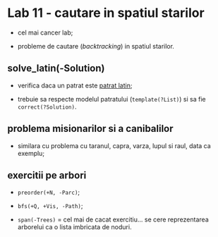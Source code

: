 # Lab 11 - cautare in spatiul starilor

- cel mai cancer lab;

- probleme de cautare (*backtracking*) in spatiul starilor.

## solve_latin(-Solution)

- verifica daca un patrat este [patrat latin](https://en.wikipedia.org/wiki/Latin_square);

- trebuie sa respecte modelul patratului (`template(?List)`) si sa fie `correct(?Solution)`.

## problema misionarilor si a canibalilor

- similara cu problema cu taranul, capra, varza, lupul si raul, data ca exemplu;

## exercitii pe arbori

- `preorder(+N, -Parc)`;

- `bfs(+Q, +Vis, -Path)`;

- `span(-Trees)` = cel mai de cacat exercitiu... se cere reprezentarea arborelui ca o lista imbricata
de noduri.
